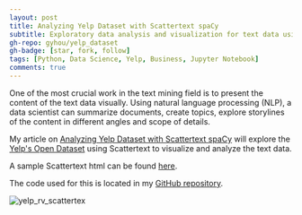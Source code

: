 ```yaml
---
layout: post
title: Analyzing Yelp Dataset with Scattertext spaCy
subtitle: Exploratory data analysis and visualization for text data using NLP
gh-repo: gyhou/yelp_dataset
gh-badge: [star, fork, follow]
tags: [Python, Data Science, Yelp, Business, Jupyter Notebook]
comments: true
---
```

One of the most crucial work in the text mining field is to present the content of the text data visually. Using natural language processing (NLP), a data scientist can summarize documents, create topics, explore storylines of the content in different angles and scope of details.

My article on [Analyzing Yelp Dataset with Scattertext spaCy](https://towardsdatascience.com/analyzing-yelp-dataset-with-scattertext-spacy-82ea8bb7a60e) will explore the [Yelp's Open Dataset](https://www.yelp.com/dataset/) using Scattertext to visualize and analyze the text data.

A sample Scattertext html can be found [here](http://gyhou.com/RV-Parks-Campgrounds-Yelp-Reviews-Scattertext.html).

The code used for this is located in my [GitHub repository](https://github.com/gyhou/yelp_dataset).

![yelp_rv_scattertex](https://github.com/gyhou/yelp_dataset/raw/master/yelp_rv_scattertext.png?raw=true)
